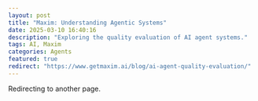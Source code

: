 ```yaml
---
layout: post
title: "Maxim: Understanding Agentic Systems"
date: 2025-03-10 16:40:16
description: "Exploring the quality evaluation of AI agent systems."
tags: AI, Maxim
categories: Agents
featured: true
redirect: "https://www.getmaxim.ai/blog/ai-agent-quality-evaluation/"
---
```


Redirecting to another page.